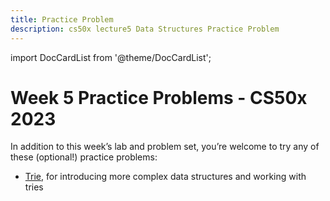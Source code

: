 ```yaml
---
title: Practice Problem
description: cs50x lecture5 Data Structures Practice Problem
--- 
```


import DocCardList from '@theme/DocCardList';

# Week 5 Practice Problems - CS50x 2023

In addition to this week’s lab and problem set, you’re welcome to try any of these (optional!) practice problems:

-   [Trie](trie.md), for introducing more complex data structures and working with tries

<DocCardList />
